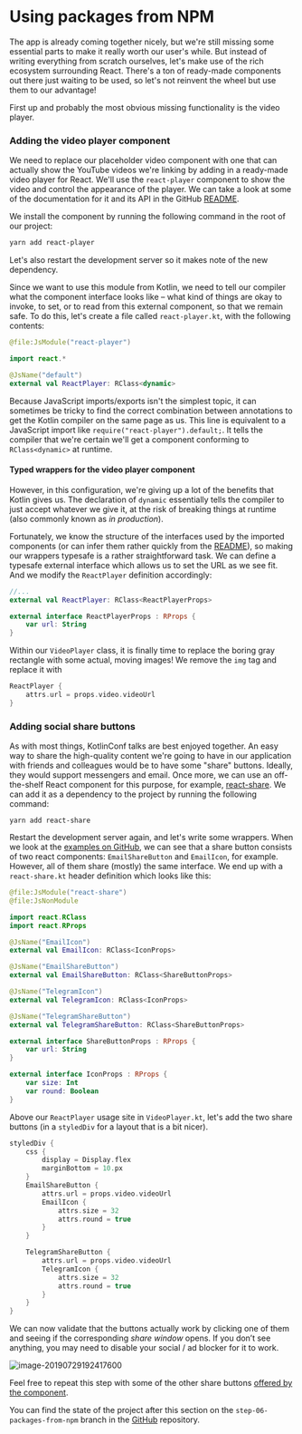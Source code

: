 # Using packages from NPM

The app is already coming together nicely, but we're still missing some essential parts to make it really worth our user's while. But instead of writing everything from scratch ourselves, let's make use of the rich ecosystem surrounding React. There's a ton of ready-made components out there just waiting to be used, so let's not reinvent the wheel but use them to our advantage!

First up and probably the most obvious missing functionality is the video player.

### Adding the video player component

We need to replace our placeholder video component with one that can actually show the YouTube videos we're linking by adding in a ready-made video player for React. We'll use the `react-player` component to show the video and control the appearance of the player. We can take a look at some of the documentation for it and its API in the GitHub [README](https://github.com/CookPete/react-player/blob/master/README.md).

We install the component by running the following command in the root of our project:

```bash
yarn add react-player
```

Let's also restart the development server so it makes note of the new dependency.

Since we want to use this module from Kotlin, we need to tell our compiler what the component interface looks like – what kind of things are okay to invoke, to set, or to read from this external component, so that we remain safe. To do this, let's create a file called `react-player.kt`, with the following contents:

```kotlin
@file:JsModule("react-player")

import react.*

@JsName("default")
external val ReactPlayer: RClass<dynamic>
```

Because JavaScript imports/exports isn't the simplest topic, it can sometimes be tricky to find the correct combination between annotations to get the Kotlin compiler on the same page as us. This line is equivalent to a JavaScript import like `require("react-player").default;`. It tells the compiler that we're certain we'll get a component conforming to `RClass<dynamic>` at runtime.

#### Typed wrappers for the video player component

However, in this configuration, we're giving up a lot of the benefits that Kotlin gives us. The declaration of `dynamic` essentially tells the compiler to just accept whatever we give it, at the risk of breaking things at runtime (also commonly known as *in production*).

Fortunately, we know the structure of the interfaces used by the imported components (or can infer them rather quickly from the [README](https://github.com/CookPete/react-player#usage)), so making our wrappers typesafe is a rather straightforward task. We can define a typesafe external interface which allows us to set the URL as we see fit. And we modify the `ReactPlayer` definition accordingly:

```kotlin
//...
external val ReactPlayer: RClass<ReactPlayerProps>

external interface ReactPlayerProps : RProps {
    var url: String
}
```

Within our `VideoPlayer` class, it is finally time to replace the boring gray rectangle with some actual, moving images! We remove the `img` tag and replace it with

```kotlin
ReactPlayer {
    attrs.url = props.video.videoUrl
}
```

### Adding social share buttons

As with most things, KotlinConf talks are best enjoyed together. An easy way to share the high-quality content we're going to have in our application with friends and colleagues would be to have some "share" buttons. Ideally, they would support messengers and email. Once more, we can use an off-the-shelf React component for this purpose, for example, [react-share](https://github.com/nygardk/react-share/blob/master/README.md). We can add it as a dependency to the project by running the following command:

```
yarn add react-share
```

Restart the development server again, and let's write some wrappers. When we look at the [examples on GitHub](https://github.com/nygardk/react-share/blob/master/demo/Demo.jsx#L61), we can see that a share button consists of two react components: `EmailShareButton` and `EmailIcon`, for example. However, all of them share (mostly) the same interface. We end up with a `react-share.kt` header definition which looks like this:

```kotlin
@file:JsModule("react-share")
@file:JsNonModule

import react.RClass
import react.RProps

@JsName("EmailIcon")
external val EmailIcon: RClass<IconProps>

@JsName("EmailShareButton")
external val EmailShareButton: RClass<ShareButtonProps>

@JsName("TelegramIcon")
external val TelegramIcon: RClass<IconProps>

@JsName("TelegramShareButton")
external val TelegramShareButton: RClass<ShareButtonProps>

external interface ShareButtonProps : RProps {
    var url: String
}

external interface IconProps : RProps {
    var size: Int
    var round: Boolean
}
```

Above our `ReactPlayer` usage site in `VideoPlayer.kt`, let's add the two share buttons (in a `styledDiv` for a layout that is a bit nicer).

```kotlin
styledDiv {
    css {
        display = Display.flex
        marginBottom = 10.px
    }
    EmailShareButton {
        attrs.url = props.video.videoUrl
        EmailIcon {
            attrs.size = 32
            attrs.round = true
        }
    }

    TelegramShareButton {
        attrs.url = props.video.videoUrl
        TelegramIcon {
            attrs.size = 32
            attrs.round = true
        }
    }
}
```

We can now validate that the buttons actually work by clicking one of them and seeing if the corresponding *share window* opens. If you don’t see anything, you may need to disable your social / ad blocker for it to work.

![image-20190729192417600](/assets/image-20190729192417600.png)

Feel free to repeat this step with some of the other share buttons [offered by the component](https://github.com/nygardk/react-share/blob/master/README.md#features).

You can find the state of the project after this section on the `step-06-packages-from-npm` branch in the [GitHub](https://github.com/kotlin-hands-on/web-app-react-kotlin-js/tree/step-06-packages-from-npm) repository.
